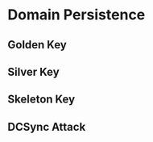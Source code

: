 # Domain Persistence

## Golden Key



## Silver Key



## Skeleton Key



## DCSync Attack

##



###
